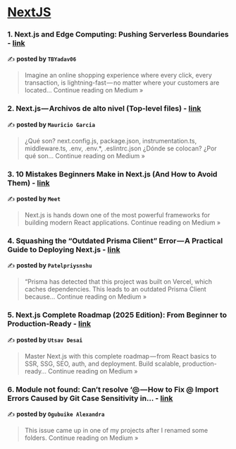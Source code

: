 
<h1><a href=https://medium.com/tag/nextjs/recommended target="_blank" rel="noopener noreferrer">NextJS</a></h1>
<h3>1. Next.js and Edge Computing: Pushing Serverless Boundaries - <a href="https://medium.com/@tribhuvan.developer/next-js-and-edge-computing-pushing-serverless-boundaries-7f8c7f533711?source=rss------nextjs-5" target="_blank" rel="noopener noreferrer">link</a></h3>

✍️ **posted by `TBYadav06`**

<blockquote>Imagine an online shopping experience where every click, every transaction, is lightning-fast — no matter where your customers are located…
Continue reading on Medium »</blockquote>

<h3>2. Next.js — Archivos de alto nivel (Top-level files) - <a href="https://mauriciogc.medium.com/next-js-archivos-de-alto-nivel-top-level-files-66293a9fb85e?source=rss------nextjs-5" target="_blank" rel="noopener noreferrer">link</a></h3>

✍️ **posted by `Mauricio Garcia`**

<blockquote>¿Qué son? next.config.js, package.json, instrumentation.ts, middleware.ts, .env, .env.*, .eslintrc.json ¿Dónde se colocan? ¿Por qué son…
Continue reading on Medium »</blockquote>

<h3>3. 10 Mistakes Beginners Make in Next.js (And How to Avoid Them) - <a href="https://meetpan1048.medium.com/10-mistakes-beginners-make-in-next-js-and-how-to-avoid-them-51edfa150c32?source=rss------nextjs-5" target="_blank" rel="noopener noreferrer">link</a></h3>

✍️ **posted by `Meet`**

<blockquote>Next.js is hands down one of the most powerful frameworks for building modern React applications.
Continue reading on Medium »</blockquote>

<h3>4. Squashing the “Outdated Prisma Client” Error — A Practical Guide to Deploying Next.js - <a href="https://medium.com/@patelpriysnshu2410/squashing-the-outdated-prisma-client-error-a-practical-guide-to-deploying-next-js-89e1e7c01d2c?source=rss------nextjs-5" target="_blank" rel="noopener noreferrer">link</a></h3>

✍️ **posted by `Patelpriysnshu`**

<blockquote>“Prisma has detected that this project was built on Vercel, which caches dependencies. This leads to an outdated Prisma Client because…
Continue reading on Medium »</blockquote>

<h3>5. Next.js Complete Roadmap (2025 Edition): From Beginner to Production-Ready - <a href="https://utsavdesai26.medium.com/next-js-complete-roadmap-2025-edition-from-beginner-to-production-ready-1df3ea3b6f1d?source=rss------nextjs-5" target="_blank" rel="noopener noreferrer">link</a></h3>

✍️ **posted by `Utsav Desai`**

<blockquote>Master Next.js with this complete roadmap — from React basics to SSR, SSG, SEO, auth, and deployment. Build scalable, production-ready…
Continue reading on Medium »</blockquote>

<h3>6. Module not found: Can’t resolve ‘@ — How to Fix @ Import Errors Caused by Git Case Sensitivity in… - <a href="https://medium.com/@ogubuikealex/module-not-found-cant-resolve-how-to-fix-import-errors-caused-by-git-case-sensitivity-in-ba48299fc89a?source=rss------nextjs-5" target="_blank" rel="noopener noreferrer">link</a></h3>

✍️ **posted by `Ogubuike Alexandra`**

<blockquote>This issue came up in one of my projects after I renamed some folders.
Continue reading on Medium »</blockquote>


